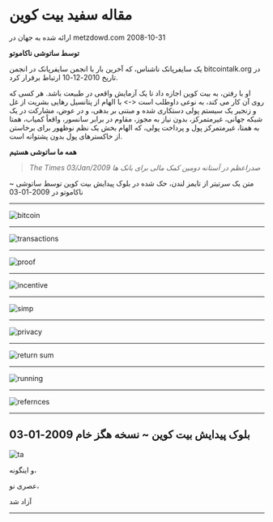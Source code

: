 # مقاله سفید بیت کوین
ارائه شده به جهان در metzdowd.com
2008-10-31

**توسط ساتوشی ناکاموتو**

یک سایفرپانک ناشناس، که آخرین بار با انجمن
سایفرپانک در انجمن bitcointalk.org در تاریخ
2010-12-10 ارتباط برقرار کرد.

او با رفتن، به بیت کوین اجازه داد تا یک آزمایش واقعی در
طبیعت باشد. هر کسی که روی آن کار می کند، به نوعی داوطلب است
<-> با الهام از پتانسیل رهایی بشریت
از غل و زنجیر یک سیستم پولی دستکاری شده و مبتنی بر بدهی،
و در عوض، مشارکت در یک شبکه جهانی، غیرمتمرکز، بدون نیاز به مجوز، مقاوم در برابر سانسور، واقعاً کمیاب، همتا به همتا، غیرمتمرکز پول و پرداخت پولی، که الهام بخش یک نظم نوظهور برای برخاستن از خاکسترهای پول بدون پشتوانه است.

**همه ما ساتوشی هستیم**
>*The Times 03/Jan/2009 صدراعظم در آستانه
دومین کمک مالی برای بانک ها*

~ متن یک سرتیتر از تایمز لندن،
حک شده در بلوک پیدایش بیت کوین توسط ساتوشی
ناکاموتو در 2009-01-03

---

![bitcoin](figure-034-bitcoin.png)

---

![transactions](figure-035-transactions.png)

---

![proof](figure-036-proof.png)

---

![incentive](figure-037-incentive.png)

---

![simp](figure-038-simp.png)

---
![privacy](figure-039-privacy.png)

---

![return sum](figure-040-return%20sum.png)

---

![running](figure-041-running.png)

---

![refernces](figure-042-refernces.png)

---

## بلوک پیدایش بیت کوین ~ نسخه هگز خام 2009-01-03

![ta](figure-043-ta.png)

و اینگونه،

عصری نو،

آزاد شد

---
